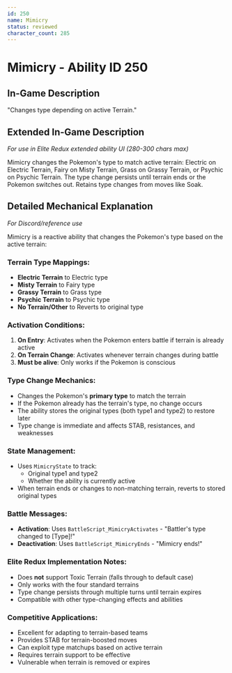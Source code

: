 ```yaml
---
id: 250
name: Mimicry
status: reviewed
character_count: 285
---
```


# Mimicry - Ability ID 250

## In-Game Description
"Changes type depending on active Terrain."

## Extended In-Game Description
*For use in Elite Redux extended ability UI (280-300 chars max)*

Mimicry changes the Pokemon's type to match active terrain: Electric on Electric Terrain, Fairy on Misty Terrain, Grass on Grassy Terrain, or Psychic on Psychic Terrain. The type change persists until terrain ends or the Pokemon switches out. Retains type changes from moves like Soak.

## Detailed Mechanical Explanation
*For Discord/reference use*

Mimicry is a reactive ability that changes the Pokemon's type based on the active terrain:

### Terrain Type Mappings:
- **Electric Terrain** to Electric type
- **Misty Terrain** to Fairy type  
- **Grassy Terrain** to Grass type
- **Psychic Terrain** to Psychic type
- **No Terrain/Other** to Reverts to original type

### Activation Conditions:
1. **On Entry**: Activates when the Pokemon enters battle if terrain is already active
2. **On Terrain Change**: Activates whenever terrain changes during battle
3. **Must be alive**: Only works if the Pokemon is conscious

### Type Change Mechanics:
- Changes the Pokemon's **primary type** to match the terrain
- If the Pokemon already has the terrain's type, no change occurs
- The ability stores the original types (both type1 and type2) to restore later
- Type change is immediate and affects STAB, resistances, and weaknesses

### State Management:
- Uses `MimicryState` to track:
  - Original type1 and type2
  - Whether the ability is currently active
- When terrain ends or changes to non-matching terrain, reverts to stored original types

### Battle Messages:
- **Activation**: Uses `BattleScript_MimicryActivates` - "Battler's type changed to [Type]!"
- **Deactivation**: Uses `BattleScript_MimicryEnds` - "Mimicry ends!"

### Elite Redux Implementation Notes:
- Does **not** support Toxic Terrain (falls through to default case)
- Only works with the four standard terrains
- Type change persists through multiple turns until terrain expires
- Compatible with other type-changing effects and abilities

### Competitive Applications:
- Excellent for adapting to terrain-based teams
- Provides STAB for terrain-boosted moves
- Can exploit type matchups based on active terrain
- Requires terrain support to be effective
- Vulnerable when terrain is removed or expires